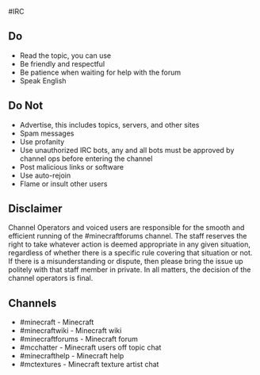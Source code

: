 #IRC

## Do

* Read the topic, you can use 
* Be friendly and respectful
* Be patience when waiting for help with the forum
* Speak English

## Do Not

* Advertise, this includes topics, servers, and other sites
* Spam messages
* Use profanity
* Use unauthorized IRC bots, any and all bots must be approved by channel ops before entering the channel
* Post malicious links or software
* Use auto-rejoin
* Flame or insult other users

## Disclaimer

Channel Operators and voiced users are responsible for the smooth and efficient running of the #minecraftforums channel. 
The staff reserves the right to take whatever action is deemed appropriate in any given situation, 
regardless of whether there is a specific rule covering that situation or not. 
If there is a misunderstanding or dispute, then please bring the issue up politely with that staff member in private. 
In all matters, the decision of the channel operators is final.

## Channels

* #minecraft - Minecraft
* #minecraftwiki - Minecraft wiki
* #minecraftforums - Minecraft forum
* #mcchatter - Minecraft users off topic chat
* #minecrafthelp - Minecraft help
* #mctextures - Minecraft texture artist chat
